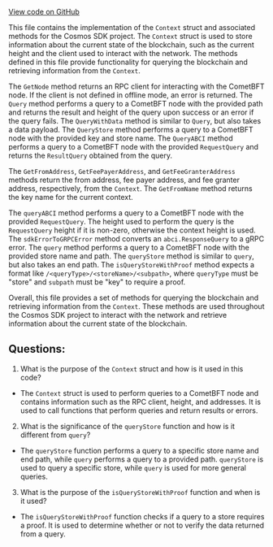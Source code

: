 [View code on GitHub](https://github.com/cosmos/cosmos-sdk.git/client/query.go)

This file contains the implementation of the `Context` struct and associated methods for the Cosmos SDK project. The `Context` struct is used to store information about the current state of the blockchain, such as the current height and the client used to interact with the network. The methods defined in this file provide functionality for querying the blockchain and retrieving information from the `Context`.

The `GetNode` method returns an RPC client for interacting with the CometBFT node. If the client is not defined in offline mode, an error is returned. The `Query` method performs a query to a CometBFT node with the provided path and returns the result and height of the query upon success or an error if the query fails. The `QueryWithData` method is similar to `Query`, but also takes a data payload. The `QueryStore` method performs a query to a CometBFT node with the provided key and store name. The `QueryABCI` method performs a query to a CometBFT node with the provided `RequestQuery` and returns the `ResultQuery` obtained from the query.

The `GetFromAddress`, `GetFeePayerAddress`, and `GetFeeGranterAddress` methods return the from address, fee payer address, and fee granter address, respectively, from the `Context`. The `GetFromName` method returns the key name for the current context.

The `queryABCI` method performs a query to a CometBFT node with the provided `RequestQuery`. The height used to perform the query is the `RequestQuery` height if it is non-zero, otherwise the context height is used. The `sdkErrorToGRPCError` method converts an `abci.ResponseQuery` to a gRPC error. The `query` method performs a query to a CometBFT node with the provided store name and path. The `queryStore` method is similar to `query`, but also takes an end path. The `isQueryStoreWithProof` method expects a format like `/<queryType>/<storeName>/<subpath>`, where `queryType` must be "store" and `subpath` must be "key" to require a proof.

Overall, this file provides a set of methods for querying the blockchain and retrieving information from the `Context`. These methods are used throughout the Cosmos SDK project to interact with the network and retrieve information about the current state of the blockchain.
## Questions: 
 1. What is the purpose of the `Context` struct and how is it used in this code?
- The `Context` struct is used to perform queries to a CometBFT node and contains information such as the RPC client, height, and addresses. It is used to call functions that perform queries and return results or errors.

2. What is the significance of the `queryStore` function and how is it different from `query`?
- The `queryStore` function performs a query to a specific store name and end path, while `query` performs a query to a provided path. `queryStore` is used to query a specific store, while `query` is used for more general queries.

3. What is the purpose of the `isQueryStoreWithProof` function and when is it used?
- The `isQueryStoreWithProof` function checks if a query to a store requires a proof. It is used to determine whether or not to verify the data returned from a query.